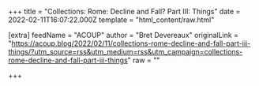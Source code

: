
+++
title = "Collections: Rome: Decline and Fall?  Part III: Things"
date = 2022-02-11T16:07:22.000Z
template = "html_content/raw.html"

[extra]
feedName = "ACOUP"
author = "Bret Devereaux"
originalLink = "https://acoup.blog/2022/02/11/collections-rome-decline-and-fall-part-iii-things/?utm_source=rss&utm_medium=rss&utm_campaign=collections-rome-decline-and-fall-part-iii-things"
raw = ""

+++

